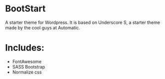 BootStart
===

A starter theme for Wordpress. It is based on Underscore S, a starter theme made by the cool guys at Automatic.

# Includes: 
- FontAwesome
- SASS Bootstrap
- Normalize css



